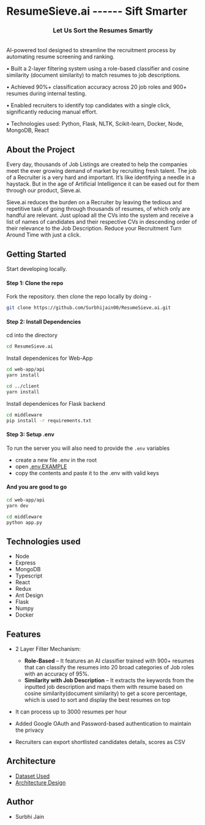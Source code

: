 # ResumeSieve.ai ------ Sift Smarter
<p align="center">
  <h3 align="center">Let Us Sort the Resumes Smartly</h3>
  <br>
 AI-powered tool designed to streamline the recruitment process by automating resume screening and ranking.

• Built a 2-layer filtering system using a role-based classifier and cosine similarity (document similarity) to match resumes to job descriptions.

• Achieved 90%+ classification accuracy across 20 job roles and 900+ resumes during internal testing.

• Enabled recruiters to identify top candidates with a single click, significantly reducing manual effort.

• Technologies used: Python, Flask, NLTK, Scikit-learn, Docker, Node, MongoDB, React

## About the Project

Every day, thousands of Job Listings are created to help the companies meet the ever growing demand of market by recruiting fresh talent. The job of a Recruiter is a very hard and important. It’s like identifying a needle in a haystack. But in the age of Artificial Intelligence it can be eased out for them through our product, Sieve.ai.

Sieve.ai reduces the burden on a Recruiter by leaving the tedious and repetitive task of going through thousands of resumes, of which only are handful are relevant. Just upload all the CVs into the system and receive a list of names of candidates and their respective CVs in descending order of their relevance to the Job Description. Reduce your Recruitment Turn Around Time with just a click.

## Getting Started

Start developing locally.

#### Step 1: Clone the repo

Fork the repository. then clone the repo locally by doing -

```sh
git clone https://github.com/Surbhijain00/ResumeSieve.ai.git
```

#### Step 2: Install Dependencies

cd into the directory

```sh
cd ResumeSieve.ai
```

Install dependenices for Web-App

```sh
cd web-app/api
yarn install

cd ../client
yarn install
```

Install dependenices for Flask backend

```sh
cd middleware
pip install -r requirements.txt
```

#### Step 3: Setup .env

To run the server you will also need to provide the `.env` variables

- create a new file .env in the root
- open [.env.EXAMPLE](./webapp/api/.env.example)
- copy the contents and paste it to the .env with valid keys

#### And you are good to go

```sh
cd web-app/api
yarn dev
```

```sh
cd middleware
python app.py
```

## Technologies used

- Node
- Express
- MongoDB
- Typescript
- React
- Redux
- Ant Design
- Flask
- Numpy
- Docker

## Features

- 2 Layer Filter Mechanism:
  - **Role-Based** – It features an AI classifier trained with 900+ resumes that can classify the resumes into 20 broad categories of Job roles with an accuracy of 95%.
  - **Similarity with Job Description** – It extracts the keywords from the inputted job description and maps them with resume based on cosine similarity(document similarity) to get a score percentage, which is used to sort and display the best resumes on top

- It can process up to 3000 resumes per hour
- Added Google OAuth and Password-based authentication to maintain the privacy
- Recruiters can export shortlisted candidates details, scores as CSV

## Architecture
- [Dataset Used](https://www.kaggle.com/gauravduttakiit/resume-dataset)
- [Architecture Design](https://user-images.githubusercontent.com/46809038/126433985-b84b832a-a029-479f-922c-c344ee88a21e.png)

## Author

- Surbhi Jain
